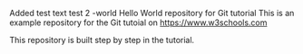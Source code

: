 Added test text test 2
-world
Hello World repository for Git tutorial
This is an example repository for the Git tutoial on https://www.w3schools.com

This repository is built step by step in the tutorial.
